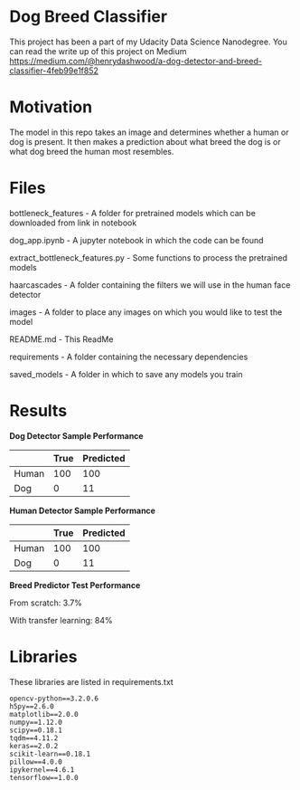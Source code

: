 # Dog Breed Classifier
This project has been a part of my Udacity Data Science Nanodegree. You can read the write up of this project on Medium https://medium.com/@henrydashwood/a-dog-detector-and-breed-classifier-4feb99e1f852

# Motivation
The model in this repo takes an image and determines whether a human or dog is present. It then makes a prediction about what breed the dog is or what dog breed the human most resembles.

# Files
bottleneck_features - A folder for pretrained models which can be downloaded from link in notebook

dog_app.ipynb - A jupyter notebook in which the code can be found

extract_bottleneck_features.py - Some functions to process the pretrained models

haarcascades - A folder containing the filters we will use in the human face detector

images - A folder to place any images on which you would like to test the model

README.md - This ReadMe

requirements - A folder containing the necessary dependencies

saved_models - A folder in which to save any models you train

# Results

**Dog Detector Sample Performance**

|     | True | Predicted |
| --- | ---  |    ---    |
|Human| 100  |    100    |
| Dog |  0   |    11     |

**Human Detector Sample Performance**

|     | True | Predicted |
| --- | ---  |    ---    |
|Human| 100  |    100    |
| Dog |  0   |    11     |

**Breed Predictor Test Performance**

From scratch: 3.7%

With transfer learning: 84%

# Libraries
These libraries are listed in requirements.txt

```
opencv-python==3.2.0.6
h5py==2.6.0
matplotlib==2.0.0
numpy==1.12.0
scipy==0.18.1
tqdm==4.11.2
keras==2.0.2
scikit-learn==0.18.1
pillow==4.0.0
ipykernel==4.6.1
tensorflow==1.0.0
```
